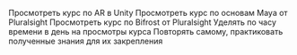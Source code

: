 Просмотреть курс по AR в Unity
Просмотреть курс по основам Maya от Pluralsight
Просмотреть курс по Bifrost от Pluralsight
Уделять по часу времени в день на просмотры курса
Повторять самому, практиковать полученные знания для их закрепления
